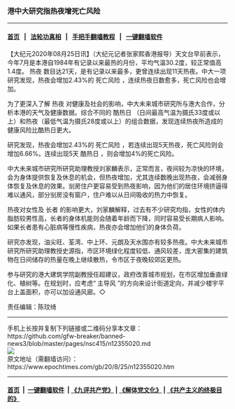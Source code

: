 ### 港中大研究指热夜增死亡风险
------------------------

#### [首页](https://github.com/gfw-breaker/banned-news3/blob/master/README.md) &nbsp;&nbsp;|&nbsp;&nbsp; [法轮功真相](https://github.com/begood0513/basic/blob/master/README.md)  &nbsp;&nbsp;|&nbsp;&nbsp; [手把手翻墙教程](https://github.com/gfw-breaker/guides/wiki)  &nbsp;&nbsp;|&nbsp;&nbsp; [一键翻墙软件](https://github.com/gfw-breaker/nogfw/blob/master/README.md)  



<div><p>
 【大纪元2020年08月25日讯】（大纪元记者张家熙香港报导）天文台早前表示，今年7月是本港自1984年有记录以来最热的月份，平均气温30.2度，较正常值高1.4度。
 <ok href="https://www.epochtimes.com/gb/tag/%E7%83%AD%E5%A4%9C.html">
  热夜
 </ok>
 数目达21天，是有记录以来最多，更曾连续出现11天热夜。中大一项研究发现，热夜会增加2.43%的
 <ok href="https://www.epochtimes.com/gb/tag/%E6%AD%BB%E4%BA%A1%E9%A3%8E%E9%99%A9.html">
  死亡风险
 </ok>
 ，连续热夜日数愈多，死亡风险也会增加。
</p>
<p>
 为了更深入了解
 <ok href="https://www.epochtimes.com/gb/tag/%E7%83%AD%E5%A4%9C.html">
  热夜
 </ok>
 对健康及社会的影响，中大未来城市研究所与港大合作，分析本港的天气及健康数据。综合不同的
 <ok href="https://www.epochtimes.com/gb/tag/%E9%85%B7%E7%83%AD%E6%97%A5.html">
  酷热日
 </ok>
 （日间最高气温为摄氏33度或以上）和热夜（最低气温为摄氏28度或以上）的组合数据，发现连续热夜所造成的健康风险比酷热日更大。
</p>
<p>
 研究发现，热夜会增加2.43%的
 <ok href="https://www.epochtimes.com/gb/tag/%E6%AD%BB%E4%BA%A1%E9%A3%8E%E9%99%A9.html">
  死亡风险
 </ok>
 ，若连续出现5天热夜，死亡风险则会增加6.66%。连续出现5天
 <ok href="https://www.epochtimes.com/gb/tag/%E9%85%B7%E7%83%AD%E6%97%A5.html">
  酷热日
 </ok>
 ，则会增加4%的死亡风险。
</p>
<p>
 中大未来城市研究所研究助理教授刘家麟表示，正常而言，夜间较为凉快的环境，会为身体提供恢复及休息的机会，但热夜增加，尤其连续数晚出现热夜，会减弱身体恢复及休息的效果。㓥房住户更容易受到热夜影响，因为他们的居住环境挤逼得难以通风，部分㓥房没有窗户，住户难以从日间吸收的热力中恢复。
</p>
<p>
 热夜对女性及
 <ok href="https://www.epochtimes.com/gb/tag/%E9%95%BF%E8%80%85.html">
  长者
 </ok>
 的影响更大，刘家麟解释，过去有不少研究均指，女性的体内脂肪较男性高，长者的身体机能则会随着年龄而下降，同时容易受长期病人影响。如果长者患有心脏病等慢性疾病，热夜亦会增加他们的身体负荷。
</p>
<p>
 研究亦发现，油尖旺、荃湾、中上环、元朗及天水围亦有较多热夜。中大未来城市研究所研究助理教授史源指，市区环境绿化程度较低、通风较差，庞大密集的建筑物在日间储存的热量在晚上继续散热，令市区于夜晚较郊区更热。
</p>
<p>
 参与研究的港大建筑学院副教授任超建议，政府改善城市规划，在市区增加垂直绿化、植树等。在规划时，应考虑“
 <ok href="https://www.epochtimes.com/gb/tag/%E4%B8%BB%E5%AF%BC%E9%A3%8E.html">
  主导风
 </ok>
 ”的方向来设计街道定向，并减少楼宇平台上盖面积，亦可以加设通风廊。◇
</p>
<p>
 责任编辑：陈玟绮
</p>
</div>
<hr/>
手机上长按并复制下列链接或二维码分享本文章：<br/>
https://github.com/gfw-breaker/banned-news3/blob/master/pages/nsc415/n12355020.md <br/>
<a href='https://github.com/gfw-breaker/banned-news3/blob/master/pages/nsc415/n12355020.md'><img src='https://github.com/gfw-breaker/banned-news3/blob/master/pages/nsc415/n12355020.md.png'/></a> <br/>
原文地址（需翻墙访问）：https://www.epochtimes.com/gb/20/8/25/n12355020.htm


------------------------
#### [首页](https://github.com/gfw-breaker/banned-news3/blob/master/README.md) &nbsp;|&nbsp; [一键翻墙软件](https://github.com/gfw-breaker/nogfw/blob/master/README.md) &nbsp;| [《九评共产党》](https://github.com/gfw-breaker/9ping.md/blob/master/README.md#九评之一评共产党是什么) | [《解体党文化》](https://github.com/gfw-breaker/jtdwh.md/blob/master/README.md) | [《共产主义的终极目的》](https://github.com/gfw-breaker/gczydzjmd.md/blob/master/README.md)


<img src='http://gfw-breaker.win/banned-news3/pages/nsc415/n12355020.md' width='0px' height='0px'/>